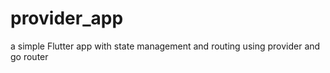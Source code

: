 # provider_app

a simple Flutter app with state management and routing using provider and go router
